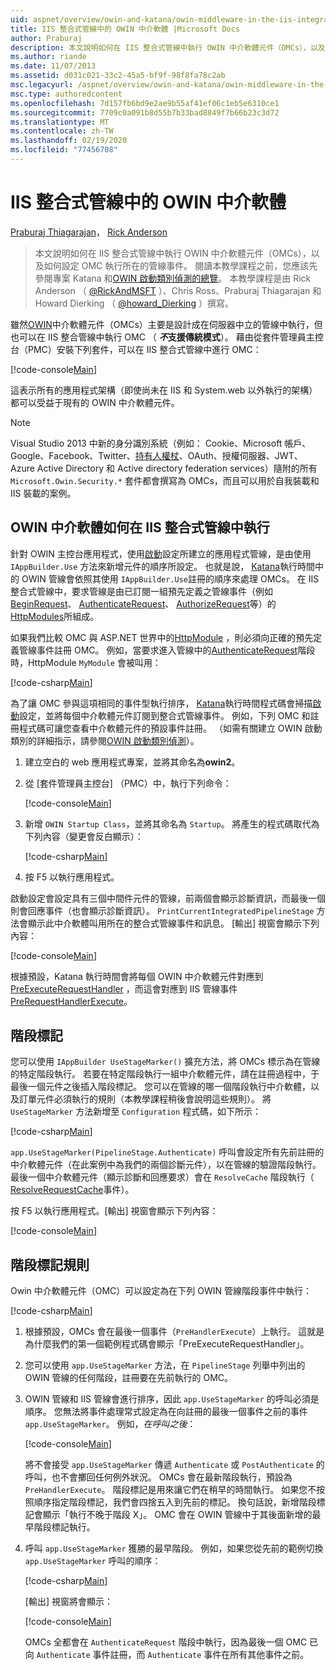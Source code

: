 ```yaml
---
uid: aspnet/overview/owin-and-katana/owin-middleware-in-the-iis-integrated-pipeline
title: IIS 整合式管線中的 OWIN 中介軟體 |Microsoft Docs
author: Praburaj
description: 本文說明如何在 IIS 整合式管線中執行 OWIN 中介軟體元件（OMCs），以及如何設定 OMC 執行所在的管線事件。 您應該 。
ms.author: riande
ms.date: 11/07/2013
ms.assetid: d031c021-33c2-45a5-bf9f-98f8fa78c2ab
msc.legacyurl: /aspnet/overview/owin-and-katana/owin-middleware-in-the-iis-integrated-pipeline
msc.type: authoredcontent
ms.openlocfilehash: 7d157fb6bd9e2ae9b55af41ef06c1eb5e6310ce1
ms.sourcegitcommit: 7709c0a091b8d55b7b33bad8849f7b66b23c3d72
ms.translationtype: MT
ms.contentlocale: zh-TW
ms.lasthandoff: 02/19/2020
ms.locfileid: "77456708"
---
```

# <a name="owin-middleware-in-the-iis-integrated-pipeline"></a>IIS 整合式管線中的 OWIN 中介軟體

[Praburaj Thiagarajan](https://github.com/Praburaj)， [Rick Anderson](https://twitter.com/RickAndMSFT)

> 本文說明如何在 IIS 整合式管線中執行 OWIN 中介軟體元件（OMCs），以及如何設定 OMC 執行所在的管線事件。 閱讀本教學課程之前，您應該先參閱專案 Katana 和[OWIN 啟動類別偵測](owin-startup-class-detection.md)[的總覽](an-overview-of-project-katana.md)。 本教學課程是由 Rick Anderson （ [@RickAndMSFT](https://twitter.com/#!/RickAndMSFT) ）、Chris Ross、Praburaj Thiagarajan 和 Howard Dierking （ [@howard\_Dierking](https://twitter.com/howard_dierking) ）撰寫。

雖然[OWIN](an-overview-of-project-katana.md)中介軟體元件（OMCs）主要是設計成在伺服器中立的管線中執行，但也可以在 IIS 整合管線中執行 OMC （ ***不*支援傳統模式**）。 藉由從套件管理員主控台（PMC）安裝下列套件，可以在 IIS 整合式管線中進行 OMC：

[!code-console[Main](owin-middleware-in-the-iis-integrated-pipeline/samples/sample1.cmd)]

這表示所有的應用程式架構（即使尚未在 IIS 和 System.web 以外執行的架構）都可以受益于現有的 OWIN 中介軟體元件。 

> [!NOTE]
> Visual Studio 2013 中新的身分識別系統（例如： Cookie、Microsoft 帳戶、Google、Facebook、Twitter、[持有人權杖](http://self-issued.info/docs/draft-ietf-oauth-v2-bearer.html)、OAuth、授權伺服器、JWT、Azure Active Directory 和 Active directory federation services）隨附的所有 `Microsoft.Owin.Security.*` 套件都會撰寫為 OMCs，而且可以用於自我裝載和 IIS 裝載的案例。

## <a name="how-owin-middleware-executes-in-the-iis-integrated-pipeline"></a>OWIN 中介軟體如何在 IIS 整合式管線中執行

針對 OWIN 主控台應用程式，使用[啟動](owin-startup-class-detection.md)設定所建立的應用程式管線，是由使用 `IAppBuilder.Use` 方法來新增元件的順序所設定。 也就是說， [Katana](an-overview-of-project-katana.md)執行時間中的 OWIN 管線會依照其使用 `IAppBuilder.Use`註冊的順序來處理 OMCs。 在 IIS 整合式管線中，要求管線是由已訂閱一組預先定義之管線事件（例如[BeginRequest](https://msdn.microsoft.com/library/system.web.httpapplication.beginrequest.aspx)、 [AuthenticateRequest](https://msdn.microsoft.com/library/system.web.httpapplication.authenticaterequest.aspx)、 [AuthorizeRequest](https://msdn.microsoft.com/library/system.web.httpapplication.authorizerequest.aspx)等）的[HttpModules](https://msdn.microsoft.com/library/ms178468(v=vs.85).aspx)所組成。

如果我們比較 OMC 與 ASP.NET 世界中的[HttpModule](https://msdn.microsoft.com/library/zec9k340(v=vs.85).aspx) ，則必須向正確的預先定義管線事件註冊 OMC。 例如，當要求進入管線中的[AuthenticateRequest](https://msdn.microsoft.com/library/system.web.httpapplication.authenticaterequest.aspx)階段時，HttpModule `MyModule` 會被叫用：

[!code-csharp[Main](owin-middleware-in-the-iis-integrated-pipeline/samples/sample2.cs?highlight=10)]

為了讓 OMC 參與這項相同的事件型執行排序， [Katana](an-overview-of-project-katana.md)執行時間程式碼會掃描[啟動](owin-startup-class-detection.md)設定，並將每個中介軟體元件訂閱到整合式管線事件。 例如，下列 OMC 和註冊程式碼可讓您查看中介軟體元件的預設事件註冊。 （如需有關建立 OWIN 啟動類別的詳細指示，請參閱[OWIN 啟動類別偵測](owin-startup-class-detection.md)）。

1. 建立空白的 web 應用程式專案，並將其命名為**owin2**。
2. 從 [套件管理員主控台] （PMC）中，執行下列命令： 

    [!code-console[Main](owin-middleware-in-the-iis-integrated-pipeline/samples/sample3.cmd)]
3. 新增 `OWIN Startup Class`，並將其命名為 `Startup`。 將產生的程式碼取代為下列內容（變更會反白顯示）：  

    [!code-csharp[Main](owin-middleware-in-the-iis-integrated-pipeline/samples/sample4.cs?highlight=5-7,15-36)]
4. 按 F5 以執行應用程式。

啟動設定會設定具有三個中間件元件的管線，前兩個會顯示診斷資訊，而最後一個則會回應事件（也會顯示診斷資訊）。 `PrintCurrentIntegratedPipelineStage` 方法會顯示此中介軟體叫用所在的整合式管線事件和訊息。 [輸出] 視窗會顯示下列內容：

[!code-console[Main](owin-middleware-in-the-iis-integrated-pipeline/samples/sample5.cmd)]

根據預設，Katana 執行時間會將每個 OWIN 中介軟體元件對應到[PreExecuteRequestHandler](https://msdn.microsoft.com/library/system.web.httpapplication.prerequesthandlerexecute.aspx) ，而這會對應到 IIS 管線事件[PreRequestHandlerExecute](https://msdn.microsoft.com/library/system.web.httpapplication.prerequesthandlerexecute.aspx)。

## <a name="stage-markers"></a>階段標記

您可以使用 `IAppBuilder UseStageMarker()` 擴充方法，將 OMCs 標示為在管線的特定階段執行。 若要在特定階段執行一組中介軟體元件，請在註冊過程中，于最後一個元件之後插入階段標記。 您可以在管線的哪一個階段執行中介軟體，以及訂單元件必須執行的規則（本教學課程稍後會說明這些規則）。 將 `UseStageMarker` 方法新增至 `Configuration` 程式碼，如下所示：

[!code-csharp[Main](owin-middleware-in-the-iis-integrated-pipeline/samples/sample6.cs?highlight=13,19)]

`app.UseStageMarker(PipelineStage.Authenticate)` 呼叫會設定所有先前註冊的中介軟體元件（在此案例中為我們的兩個診斷元件），以在管線的驗證階段執行。 最後一個中介軟體元件（顯示診斷和回應要求）會在 `ResolveCache` 階段執行（ [ResolveRequestCache](https://msdn.microsoft.com/library/system.web.httpapplication.resolverequestcache.aspx)事件）。

按 F5 以執行應用程式。[輸出] 視窗會顯示下列內容：

[!code-console[Main](owin-middleware-in-the-iis-integrated-pipeline/samples/sample7.cmd)]

## <a name="stage-marker-rules"></a>階段標記規則

Owin 中介軟體元件（OMC）可以設定為在下列 OWIN 管線階段事件中執行：

[!code-csharp[Main](owin-middleware-in-the-iis-integrated-pipeline/samples/sample8.cs)]

1. 根據預設，OMCs 會在最後一個事件（`PreHandlerExecute`）上執行。 這就是為什麼我們的第一個範例程式碼會顯示「PreExecuteRequestHandler」。
2. 您可以使用 `app.UseStageMarker` 方法，在 `PipelineStage` 列舉中列出的 OWIN 管線的任何階段，註冊要在先前執行的 OMC。
3. OWIN 管線和 IIS 管線會進行排序，因此 `app.UseStageMarker` 的呼叫必須是順序。 您無法將事件處理常式設定為在向註冊的最後一個事件之前的事件 `app.UseStageMarker`。 例如，*在呼叫之後*：

    [!code-console[Main](owin-middleware-in-the-iis-integrated-pipeline/samples/sample9.cmd)]

   將不會接受 `app.UseStageMarker` 傳遞 `Authenticate` 或 `PostAuthenticate` 的呼叫，也不會擲回任何例外狀況。 OMCs 會在最新階段執行，預設為 `PreHandlerExecute`。 階段標記是用來讓它們在稍早的時間執行。 如果您不按照順序指定階段標記，我們會四捨五入到先前的標記。 換句話說，新增階段標記會顯示「執行不晚于階段 X」。 OMC 會在 OWIN 管線中于其後面新增的最早階段標記執行。
4. 呼叫 `app.UseStageMarker` 獲勝的最早階段。 例如，如果您從先前的範例切換 `app.UseStageMarker` 呼叫的順序：

    [!code-csharp[Main](owin-middleware-in-the-iis-integrated-pipeline/samples/sample10.cs?highlight=13,19)]

   [輸出] 視窗將會顯示： 

    [!code-console[Main](owin-middleware-in-the-iis-integrated-pipeline/samples/sample11.cmd)]

   OMCs 全都會在 `AuthenticateRequest` 階段中執行，因為最後一個 OMC 已向 `Authenticate` 事件註冊，而 `Authenticate` 事件在所有其他事件之前。
